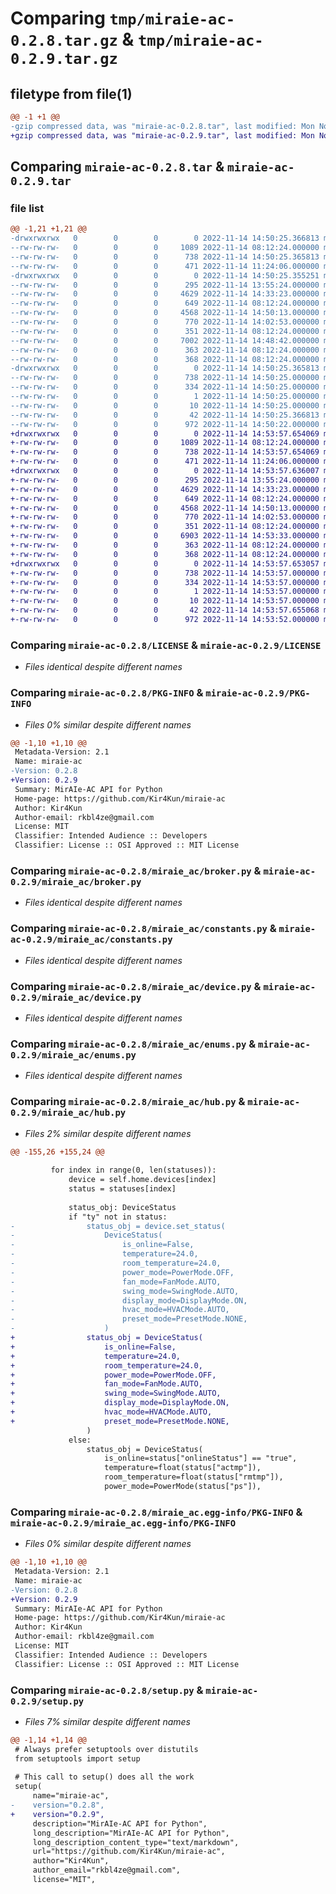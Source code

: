 # Comparing `tmp/miraie-ac-0.2.8.tar.gz` & `tmp/miraie-ac-0.2.9.tar.gz`

## filetype from file(1)

```diff
@@ -1 +1 @@
-gzip compressed data, was "miraie-ac-0.2.8.tar", last modified: Mon Nov 14 14:50:25 2022, max compression
+gzip compressed data, was "miraie-ac-0.2.9.tar", last modified: Mon Nov 14 14:53:57 2022, max compression
```

## Comparing `miraie-ac-0.2.8.tar` & `miraie-ac-0.2.9.tar`

### file list

```diff
@@ -1,21 +1,21 @@
-drwxrwxrwx   0        0        0        0 2022-11-14 14:50:25.366813 miraie-ac-0.2.8/
--rw-rw-rw-   0        0        0     1089 2022-11-14 08:12:24.000000 miraie-ac-0.2.8/LICENSE
--rw-rw-rw-   0        0        0      738 2022-11-14 14:50:25.365813 miraie-ac-0.2.8/PKG-INFO
--rw-rw-rw-   0        0        0      471 2022-11-14 11:24:06.000000 miraie-ac-0.2.8/README.md
-drwxrwxrwx   0        0        0        0 2022-11-14 14:50:25.355251 miraie-ac-0.2.8/miraie_ac/
--rw-rw-rw-   0        0        0      295 2022-11-14 13:55:24.000000 miraie-ac-0.2.8/miraie_ac/__init__.py
--rw-rw-rw-   0        0        0     4629 2022-11-14 14:33:23.000000 miraie-ac-0.2.8/miraie_ac/broker.py
--rw-rw-rw-   0        0        0      649 2022-11-14 08:12:24.000000 miraie-ac-0.2.8/miraie_ac/constants.py
--rw-rw-rw-   0        0        0     4568 2022-11-14 14:50:13.000000 miraie-ac-0.2.8/miraie_ac/device.py
--rw-rw-rw-   0        0        0      770 2022-11-14 14:02:53.000000 miraie-ac-0.2.8/miraie_ac/enums.py
--rw-rw-rw-   0        0        0      351 2022-11-14 08:12:24.000000 miraie-ac-0.2.8/miraie_ac/home.py
--rw-rw-rw-   0        0        0     7002 2022-11-14 14:48:42.000000 miraie-ac-0.2.8/miraie_ac/hub.py
--rw-rw-rw-   0        0        0      363 2022-11-14 08:12:24.000000 miraie-ac-0.2.8/miraie_ac/topic.py
--rw-rw-rw-   0        0        0      368 2022-11-14 08:12:24.000000 miraie-ac-0.2.8/miraie_ac/user.py
-drwxrwxrwx   0        0        0        0 2022-11-14 14:50:25.365813 miraie-ac-0.2.8/miraie_ac.egg-info/
--rw-rw-rw-   0        0        0      738 2022-11-14 14:50:25.000000 miraie-ac-0.2.8/miraie_ac.egg-info/PKG-INFO
--rw-rw-rw-   0        0        0      334 2022-11-14 14:50:25.000000 miraie-ac-0.2.8/miraie_ac.egg-info/SOURCES.txt
--rw-rw-rw-   0        0        0        1 2022-11-14 14:50:25.000000 miraie-ac-0.2.8/miraie_ac.egg-info/dependency_links.txt
--rw-rw-rw-   0        0        0       10 2022-11-14 14:50:25.000000 miraie-ac-0.2.8/miraie_ac.egg-info/top_level.txt
--rw-rw-rw-   0        0        0       42 2022-11-14 14:50:25.366813 miraie-ac-0.2.8/setup.cfg
--rw-rw-rw-   0        0        0      972 2022-11-14 14:50:22.000000 miraie-ac-0.2.8/setup.py
+drwxrwxrwx   0        0        0        0 2022-11-14 14:53:57.654069 miraie-ac-0.2.9/
+-rw-rw-rw-   0        0        0     1089 2022-11-14 08:12:24.000000 miraie-ac-0.2.9/LICENSE
+-rw-rw-rw-   0        0        0      738 2022-11-14 14:53:57.654069 miraie-ac-0.2.9/PKG-INFO
+-rw-rw-rw-   0        0        0      471 2022-11-14 11:24:06.000000 miraie-ac-0.2.9/README.md
+drwxrwxrwx   0        0        0        0 2022-11-14 14:53:57.636007 miraie-ac-0.2.9/miraie_ac/
+-rw-rw-rw-   0        0        0      295 2022-11-14 13:55:24.000000 miraie-ac-0.2.9/miraie_ac/__init__.py
+-rw-rw-rw-   0        0        0     4629 2022-11-14 14:33:23.000000 miraie-ac-0.2.9/miraie_ac/broker.py
+-rw-rw-rw-   0        0        0      649 2022-11-14 08:12:24.000000 miraie-ac-0.2.9/miraie_ac/constants.py
+-rw-rw-rw-   0        0        0     4568 2022-11-14 14:50:13.000000 miraie-ac-0.2.9/miraie_ac/device.py
+-rw-rw-rw-   0        0        0      770 2022-11-14 14:02:53.000000 miraie-ac-0.2.9/miraie_ac/enums.py
+-rw-rw-rw-   0        0        0      351 2022-11-14 08:12:24.000000 miraie-ac-0.2.9/miraie_ac/home.py
+-rw-rw-rw-   0        0        0     6903 2022-11-14 14:53:33.000000 miraie-ac-0.2.9/miraie_ac/hub.py
+-rw-rw-rw-   0        0        0      363 2022-11-14 08:12:24.000000 miraie-ac-0.2.9/miraie_ac/topic.py
+-rw-rw-rw-   0        0        0      368 2022-11-14 08:12:24.000000 miraie-ac-0.2.9/miraie_ac/user.py
+drwxrwxrwx   0        0        0        0 2022-11-14 14:53:57.653057 miraie-ac-0.2.9/miraie_ac.egg-info/
+-rw-rw-rw-   0        0        0      738 2022-11-14 14:53:57.000000 miraie-ac-0.2.9/miraie_ac.egg-info/PKG-INFO
+-rw-rw-rw-   0        0        0      334 2022-11-14 14:53:57.000000 miraie-ac-0.2.9/miraie_ac.egg-info/SOURCES.txt
+-rw-rw-rw-   0        0        0        1 2022-11-14 14:53:57.000000 miraie-ac-0.2.9/miraie_ac.egg-info/dependency_links.txt
+-rw-rw-rw-   0        0        0       10 2022-11-14 14:53:57.000000 miraie-ac-0.2.9/miraie_ac.egg-info/top_level.txt
+-rw-rw-rw-   0        0        0       42 2022-11-14 14:53:57.655068 miraie-ac-0.2.9/setup.cfg
+-rw-rw-rw-   0        0        0      972 2022-11-14 14:53:52.000000 miraie-ac-0.2.9/setup.py
```

### Comparing `miraie-ac-0.2.8/LICENSE` & `miraie-ac-0.2.9/LICENSE`

 * *Files identical despite different names*

### Comparing `miraie-ac-0.2.8/PKG-INFO` & `miraie-ac-0.2.9/PKG-INFO`

 * *Files 0% similar despite different names*

```diff
@@ -1,10 +1,10 @@
 Metadata-Version: 2.1
 Name: miraie-ac
-Version: 0.2.8
+Version: 0.2.9
 Summary: MirAIe-AC API for Python
 Home-page: https://github.com/Kir4Kun/miraie-ac
 Author: Kir4Kun
 Author-email: rkbl4ze@gmail.com
 License: MIT
 Classifier: Intended Audience :: Developers
 Classifier: License :: OSI Approved :: MIT License
```

### Comparing `miraie-ac-0.2.8/miraie_ac/broker.py` & `miraie-ac-0.2.9/miraie_ac/broker.py`

 * *Files identical despite different names*

### Comparing `miraie-ac-0.2.8/miraie_ac/constants.py` & `miraie-ac-0.2.9/miraie_ac/constants.py`

 * *Files identical despite different names*

### Comparing `miraie-ac-0.2.8/miraie_ac/device.py` & `miraie-ac-0.2.9/miraie_ac/device.py`

 * *Files identical despite different names*

### Comparing `miraie-ac-0.2.8/miraie_ac/enums.py` & `miraie-ac-0.2.9/miraie_ac/enums.py`

 * *Files identical despite different names*

### Comparing `miraie-ac-0.2.8/miraie_ac/hub.py` & `miraie-ac-0.2.9/miraie_ac/hub.py`

 * *Files 2% similar despite different names*

```diff
@@ -155,26 +155,24 @@
 
         for index in range(0, len(statuses)):
             device = self.home.devices[index]
             status = statuses[index]
 
             status_obj: DeviceStatus
             if "ty" not in status:
-                status_obj = device.set_status(
-                    DeviceStatus(
-                        is_online=False,
-                        temperature=24.0,
-                        room_temperature=24.0,
-                        power_mode=PowerMode.OFF,
-                        fan_mode=FanMode.AUTO,
-                        swing_mode=SwingMode.AUTO,
-                        display_mode=DisplayMode.ON,
-                        hvac_mode=HVACMode.AUTO,
-                        preset_mode=PresetMode.NONE,
-                    )
+                status_obj = DeviceStatus(
+                    is_online=False,
+                    temperature=24.0,
+                    room_temperature=24.0,
+                    power_mode=PowerMode.OFF,
+                    fan_mode=FanMode.AUTO,
+                    swing_mode=SwingMode.AUTO,
+                    display_mode=DisplayMode.ON,
+                    hvac_mode=HVACMode.AUTO,
+                    preset_mode=PresetMode.NONE,
                 )
             else:
                 status_obj = DeviceStatus(
                     is_online=status["onlineStatus"] == "true",
                     temperature=float(status["actmp"]),
                     room_temperature=float(status["rmtmp"]),
                     power_mode=PowerMode(status["ps"]),
```

### Comparing `miraie-ac-0.2.8/miraie_ac.egg-info/PKG-INFO` & `miraie-ac-0.2.9/miraie_ac.egg-info/PKG-INFO`

 * *Files 0% similar despite different names*

```diff
@@ -1,10 +1,10 @@
 Metadata-Version: 2.1
 Name: miraie-ac
-Version: 0.2.8
+Version: 0.2.9
 Summary: MirAIe-AC API for Python
 Home-page: https://github.com/Kir4Kun/miraie-ac
 Author: Kir4Kun
 Author-email: rkbl4ze@gmail.com
 License: MIT
 Classifier: Intended Audience :: Developers
 Classifier: License :: OSI Approved :: MIT License
```

### Comparing `miraie-ac-0.2.8/setup.py` & `miraie-ac-0.2.9/setup.py`

 * *Files 7% similar despite different names*

```diff
@@ -1,14 +1,14 @@
 # Always prefer setuptools over distutils
 from setuptools import setup
 
 # This call to setup() does all the work
 setup(
     name="miraie-ac",
-    version="0.2.8",
+    version="0.2.9",
     description="MirAIe-AC API for Python",
     long_description="MirAIe-AC API for Python",
     long_description_content_type="text/markdown",
     url="https://github.com/Kir4Kun/miraie-ac",
     author="Kir4Kun",
     author_email="rkbl4ze@gmail.com",
     license="MIT",
```

